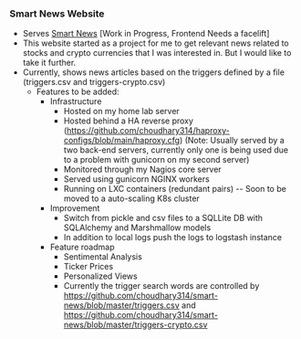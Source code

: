 ### Smart News Website 

- Serves [Smart News](https://news.vatave.com) [Work in Progress, Frontend Needs a facelift]  
- This website started as a project for me to get relevant news related to stocks and crypto currencies that I was interested in. But I would like to take it further.
- Currently, shows news articles based on the triggers defined by a file (triggers.csv and triggers-crypto.csv)
  - Features to be added:
    - Infrastructure
      - Hosted on my home lab server
      - Hosted behind a HA reverse proxy (https://github.com/choudhary314/haproxy-configs/blob/main/haproxy.cfg) (Note: Usually served by a two back-end servers, currently only one is being used due to a problem with gunicorn on my second server)
      - Monitored through my Nagios core server
      - Served using gunicorn NGINX workers
      - Running on LXC containers (redundant pairs) -- Soon to be moved to a auto-scaling K8s cluster
    - Improvement
      - Switch from pickle and csv files to a SQLLite DB with SQLAlchemy and Marshmallow models
      - In addition to local logs push the logs to logstash instance
    - Feature roadmap
      - Sentimental Analysis
      - Ticker Prices
      - Personalized Views
      - Currently the trigger search words are controlled by https://github.com/choudhary314/smart-news/blob/master/triggers.csv and https://github.com/choudhary314/smart-news/blob/master/triggers-crypto.csv
